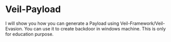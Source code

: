 # Veil-Payload

I will show you how you can generate a Payload using Veil-Framework/Veil-Evasion. You can use it to create backdoor in windows machine.
This is only for education purpose.

